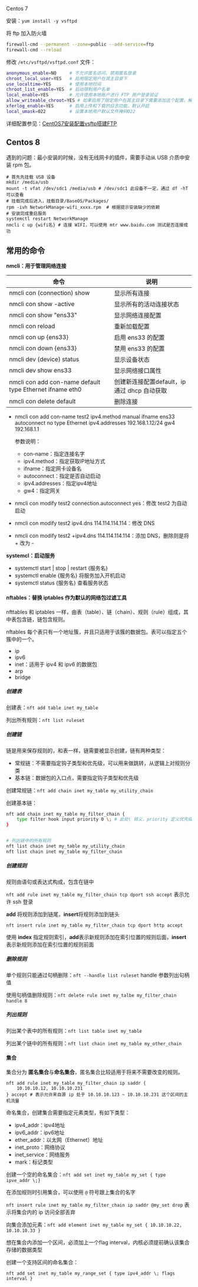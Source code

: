 Centos 7

安装：`yum install -y vsftpd`

将 ftp 加入防火墙

```bash
firewall-cmd --permanent --zone=public --add-service=ftp
firewall-cmd --reload
```

修改 `/etc/vsftpd/vsftpd.conf` 文件：

```bash
anonymous_enable=NO		# 不允许匿名访问、禁用匿名登录
chroot_local_user=YES	# 启用限定用户在其主目录下
use_localtime=YES		# 使用本地时间
chroot_list_enable=YES	# 启动限制用户名单
local_enable=YES		# 允许使用本地账户进行 FTP 用户登录验证
allow_writeable_chroot=YES # 如果启用了限定用户在其主目录下需要添加这个配置，解决报错 500 OOPS：vsftpd: refusing to run with writable root inside chroot()
xferlog_enable=YES		# 启用上传和下载的日志功能，默认开启
local_umask=022			# 设置本地用户默认文件掩码022
```

详细配置参见：[CentOS7安装配置vsftp搭建FTP](https://segmentfault.com/a/1190000008161400)



## Centos 8

遇到的问题：最小安装的时候，没有无线网卡的插件，需要手动从 USB 介质中安装 rpm 包。

```shell
# 首先先挂载 USB 设备
mkdir /media/usb
mount -t vfat /dev/sdc1 /media/usb # /dev/sdc1 此设备不一定，通过 df -hT 可以查看
# 挂载完成后进入，挂载目录/BaseOS/Packages/
rpm -ivh NetworkManage-wifi_xxxx.rpm  # 根据提示安装缺少的依赖
# 安装完成重启服务
systemctl restart NetworkManage
nmcli c up {wifi名} # 连接 WIFI，可以使用 mtr www.baidu.com 测试是否连接成功
```



## 常用的命令

**nmcli：用于管理网络连接**

| 命令                                                     | 说明                                         |
| -------------------------------------------------------- | -------------------------------------------- |
| nmcli con (connection) show                              | 显示所有连接                                 |
| nmcli con show -active                                   | 显示所有的活动连接状态                       |
| nmcli con show "ens33"                                   | 显示网络连接配置                             |
| nmcli con reload                                         | 重新加载配置                                 |
| nmcli con up {ens33}                                     | 启用 ens33 的配置                            |
| nmcli con down {ens33}                                   | 禁用 ens33 的配置                            |
| nmcli dev (device) status                                | 显示设备状态                                 |
| nmcli dev show ens33                                     | 显示网络接口属性                             |
| nmcli con add con-name default type Ethernet ifname eth0 | 创建新连接配置default，ip 通过 dhcp 自动获取 |
| nmcli con delete default                                 | 删除连接                                     |

- nmcli con add con-name test2 ipv4.method manual ifname ens33 autoconnect no type Ethernet ipv4.addresses 192.168.1.12/24 gw4 192.168.1.1

  参数说明：

  - con-name：指定连接名字
  - ipv4.method：指定获取IP地址方式
  - ifname：指定网卡设备名
  - autoconnect：指定是否自动启动
  - ipv4.addresses：指定ipv4地址
  - gw4：指定网关

- nmcli con modify test2 connection.autoconnect yes：修改 test2 为自动启动

- nmcli con modify test2 ipv4.dns 114.114.114.114：修改 DNS

- nmcli con modify test2 +ipv4.dns 114.114.114.114：添加 DNS，删除则是将 + 改为 - 

**systemcl：启动服务**

- systemctl start | stop | restart  {服务名}
- systemctl enable {服务名} 将服务加入开机启动
- systemctl status {服务名}  查看服务状态

#### nftables：替换 iptables 作为默认的网络包过滤工具

nfttables 和 iptables 一样，由表（table）、链（chain）、规则（rule）组成，其中表包含链，链包含规则。

nftables 每个表只有一个地址簇，并且只适用于该簇的数据包。表可以指定五个簇中的一个。

- ip
- ipv6
- inet：适用于 ipv4 和 ipv6 的数据包
- arp
- bridge

##### 创建表

创建表：`nft add table inet my_table`

列出所有规则：`nft list ruleset`

##### 创建链

链是用来保存规则的，和表一样，链需要被显示创建，链有两种类型：

- 常规链：不需要指定钩子类型和优先级，可以用来做跳转，从逻辑上对规则分类
- 基本链：数据包的入口点，需要指定钩子类型和优先级

创建常规链：`nft add chain inet my_table my_utility_chain`

创建基本链：

```bash
nft add chain inet my_table my_filter_chain { 
	type filter hook input priority 0 \; # 此处\ 转义，priority 定义优先级，值越小越优先
}


# 列出链中的所有规则
nft list chain inet my_table my_utility_chain
nft list chain inet my_table my_filter_chain
```

##### 创建规则

规则由语句或表达式构成，包含在链中

`nft add rule inet my_table my_filter_chain tcp dport ssh accept`  表示允许 ssh 登录

**add** 将规则添加到链尾，**insert**将规则添加到链头

`nft insert rule inet my_table my_filter_chain tcp dport http accept`

使用 **index** 指定规则索引，**add**表示新规则添加在索引位置的规则后面，**insert** 表示新规则添加在索引位置的规则前面

##### 删除规则

单个规则只能通过句柄删除：`nft --handle list ruleset`  handle 参数列出句柄值

使用句柄值删除规则：`nft delete rule inet my_talbe my_filter_chain handle 8`

##### 列出规则

列出某个表中的所有规则：`nft list table inet my_table`

列出某个链中的所有规则：`nft list chain inet my_table my_other_chain`



#### 集合

集合分为 **匿名集合**与**命名集合**，匿名集合比较适用于将来不需要改变的规则。

```
nft add rule inet my_table my_filter_chain ip saddr {
	10.10.10.12, 10.10.10.231
} accept # 表示允许来自源 ip 处于 10.10.10.123 ~ 10.10.10.231 这个区间的主机流量
```

命名集合，创建集合需要指定元素类型，有如下类型：

- ipv4_addr：ipv4地址
- ipv6_addr：ipv6地址
- ether_addr：以太网（Ethernet）地址
- inet_proto：网络协议
- inet_service：网络服务
- mark：标记类型

创建一个空的命名集合：`nft add set inet my_table my_set { type ipve_addr \;}`

在添加规则时引用集合，可以使用 `@` 符号跟上集合的名字

`nft insert rule inet my_table my_filter_chain ip saddr @my_set drop` 表示将集合内的 ip 访问全部丢弃

向集合添加元素：`nft add element inet my_table my_set { 10.10.10.22, 10.10.10.33 }`



想在集合内添加一个区间，必须加上一个flag interval，内核必须提前确认该集合存储的数据类型

创建一个支持区间的命名集合：

```
nft add set inet my_table my_range_set { type ipv4_addr \; flags interval }
```



